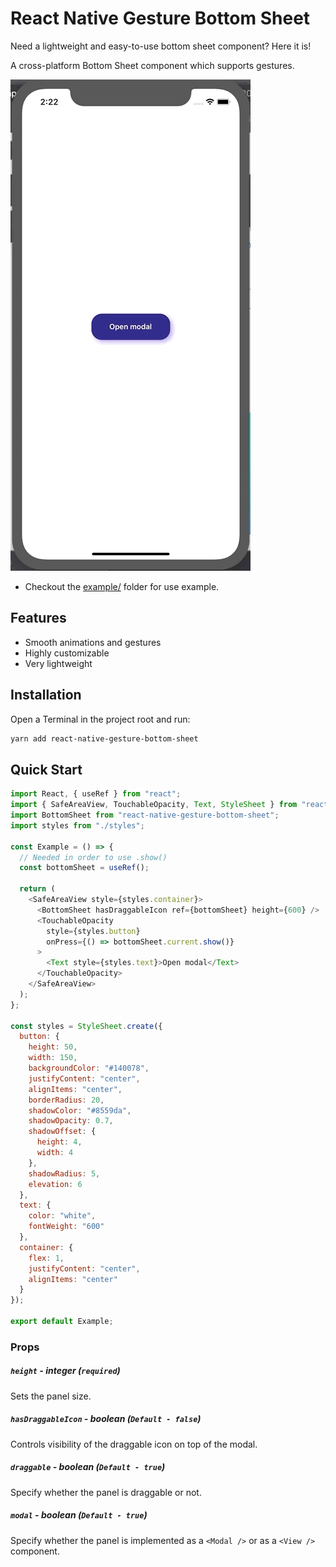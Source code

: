 # React Native Gesture Bottom Sheet

Need a lightweight and easy-to-use bottom sheet component? Here it is!

A cross-platform Bottom Sheet component which supports gestures.

![](bottom-sheet.gif)

- Checkout the [example/](https://github.com/kcotias/react-native-gesture-bottom-sheet/tree/master/examples) folder for use example.

## Features

- Smooth animations and gestures
- Highly customizable
- Very lightweight

## Installation

Open a Terminal in the project root and run:

```sh
yarn add react-native-gesture-bottom-sheet
```

## Quick Start

```js
import React, { useRef } from "react";
import { SafeAreaView, TouchableOpacity, Text, StyleSheet } from "react-native";
import BottomSheet from "react-native-gesture-bottom-sheet";
import styles from "./styles";

const Example = () => {
  // Needed in order to use .show()
  const bottomSheet = useRef();

  return (
    <SafeAreaView style={styles.container}>
      <BottomSheet hasDraggableIcon ref={bottomSheet} height={600} />
      <TouchableOpacity
        style={styles.button}
        onPress={() => bottomSheet.current.show()}
      >
        <Text style={styles.text}>Open modal</Text>
      </TouchableOpacity>
    </SafeAreaView>
  );
};

const styles = StyleSheet.create({
  button: {
    height: 50,
    width: 150,
    backgroundColor: "#140078",
    justifyContent: "center",
    alignItems: "center",
    borderRadius: 20,
    shadowColor: "#8559da",
    shadowOpacity: 0.7,
    shadowOffset: {
      height: 4,
      width: 4
    },
    shadowRadius: 5,
    elevation: 6
  },
  text: {
    color: "white",
    fontWeight: "600"
  },
  container: {
    flex: 1,
    justifyContent: "center",
    alignItems: "center"
  }
});

export default Example;
```

### Props

##### `height` - integer (`required`)

Sets the panel size.

##### `hasDraggableIcon` - boolean (`Default - false`)

Controls visibility of the draggable icon on top of the modal.

##### `draggable` - boolean (`Default - true`)
Specify whether the panel is draggable or not.

##### `modal` - boolean (`Default - true`)
Specify whether the panel is implemented as a `<Modal />` or  as a `<View />` component.
